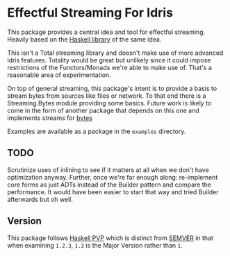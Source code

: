 Effectful Streaming For Idris
=====

This package provides a central idea and tool for effectful streaming. Heavily based on the [Haskell library](https://hackage.haskell.org/package/streaming) of the same idea.

This isn't a Total streaming library and doesn't make use of more advanced idris features. Totality would be great but unlikely since it could impose restrictions of the Functors/Monads we're able to make use of. That's a reasonable area of experimentation.

On top of general streaming, this package's intent is to provide a basis to stream bytes from sources like files or network. To that end there is a Streaming.Bytes module providing some basics. Future work is likely to come in the form of another package that depends on this one and implements streams for [bytes](https://github.com/MarcelineVQ/idris2-bytes)  

Examples are available as a package in the `examples` directory.

TODO
----
Scrutinize uses of inlining to see if it matters at all when we don't have optimization anyway. Further, once we're far enough along: re-implement core forms as just ADTs instead of the Builder pattern and compare the performance. It would have been easier to start that way and tried Builder afterwards but oh well.

Version
-------

This package follows [Haskell PVP](https://pvp.haskell.org/) which is distinct from [SEMVER](https://semver.org/) in that when examining `1.2.3`, `1.2`  is the Major Version rather than `1`.
